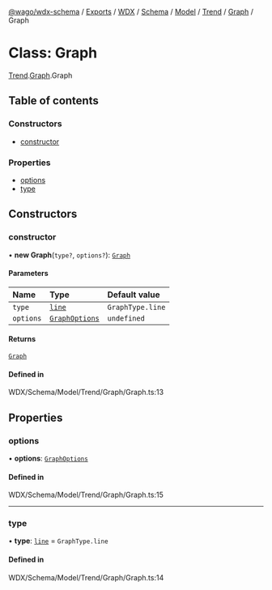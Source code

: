 [@wago/wdx-schema](../README.md) / [Exports](../modules.md) / [WDX](../modules/WDX.md) / [Schema](../modules/WDX.Schema.md) / [Model](../modules/WDX.Schema.Model.md) / [Trend](../modules/WDX.Schema.Model.Trend.md) / [Graph](../modules/WDX.Schema.Model.Trend.Graph.md) / Graph

# Class: Graph

[Trend](../modules/WDX.Schema.Model.Trend.md).[Graph](../modules/WDX.Schema.Model.Trend.Graph.md).Graph

## Table of contents

### Constructors

- [constructor](WDX.Schema.Model.Trend.Graph.Graph.md#constructor)

### Properties

- [options](WDX.Schema.Model.Trend.Graph.Graph.md#options)
- [type](WDX.Schema.Model.Trend.Graph.Graph.md#type)

## Constructors

### constructor

• **new Graph**(`type?`, `options?`): [`Graph`](WDX.Schema.Model.Trend.Graph.Graph.md)

#### Parameters

| Name | Type | Default value |
| :------ | :------ | :------ |
| `type` | [`line`](../enums/WDX.Schema.Model.Trend.Graph.GraphType.md#line) | `GraphType.line` |
| `options` | [`GraphOptions`](WDX.Schema.Model.Trend.Graph.GraphOptions.md) | `undefined` |

#### Returns

[`Graph`](WDX.Schema.Model.Trend.Graph.Graph.md)

#### Defined in

WDX/Schema/Model/Trend/Graph/Graph.ts:13

## Properties

### options

• **options**: [`GraphOptions`](WDX.Schema.Model.Trend.Graph.GraphOptions.md)

#### Defined in

WDX/Schema/Model/Trend/Graph/Graph.ts:15

___

### type

• **type**: [`line`](../enums/WDX.Schema.Model.Trend.Graph.GraphType.md#line) = `GraphType.line`

#### Defined in

WDX/Schema/Model/Trend/Graph/Graph.ts:14
